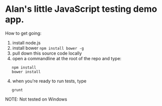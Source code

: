 # Alan's little JavaScript testing demo app.

How to get going:

1. install node.js
2. install bower ```npm install bower -g```
2. pull down this source code locally
3. open a commandline at the root of the repo and type:
  ```
     npm install
     bower install
  ```

4. when you're ready to run tests, type
  ```
     grunt
  ```

NOTE: Not tested on Windows
